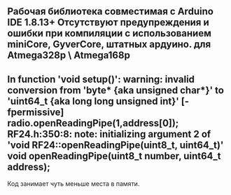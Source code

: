 Рабочая библиотека совместимая с Arduino IDE 1.8.13+
Отсутствуют предупреждения и ошибки при компиляции с использованием miniCore, GyverCore, штатных ардуино.
для Atmega328p \ Atmega168p
-
In function 'void setup()':
warning: invalid conversion from 'byte* {aka unsigned char*}' to 'uint64_t {aka long long unsigned int}' [-fpermissive]
radio.openReadingPipe(1,address[0]);     
RF24.h:350:8: note: initializing argument 2 of 'void RF24::openReadingPipe(uint8_t, uint64_t)'
void openReadingPipe(uint8_t number, uint64_t address);
-
Код занимает чуть меньше места в памяти.
